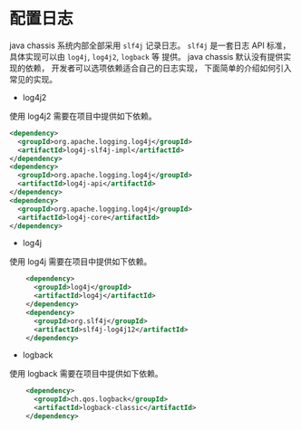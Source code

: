 # 配置日志

java chassis 系统内部全部采用 `slf4j` 记录日志。 `slf4j` 是一套日志 API 标准，具体实现可以由 `log4j`, `log4j2`, `logback` 等
提供。 java chassis 默认没有提供实现的依赖， 开发者可以选项依赖适合自己的日志实现， 下面简单的介绍如何引入常见的实现。

* log4j2

使用 log4j2 需要在项目中提供如下依赖。

```xml
<dependency>
  <groupId>org.apache.logging.log4j</groupId>
  <artifactId>log4j-slf4j-impl</artifactId>
</dependency>
<dependency>
  <groupId>org.apache.logging.log4j</groupId>
  <artifactId>log4j-api</artifactId>
</dependency>
<dependency>
  <groupId>org.apache.logging.log4j</groupId>
  <artifactId>log4j-core</artifactId>
</dependency>
```

* log4j

使用 log4j 需要在项目中提供如下依赖。

```xml
    <dependency>
      <groupId>log4j</groupId>
      <artifactId>log4j</artifactId>
    </dependency>
    <dependency>
      <groupId>org.slf4j</groupId>
      <artifactId>slf4j-log4j12</artifactId>
    </dependency>
```

* logback

使用 logback 需要在项目中提供如下依赖。

```xml
    <dependency>
      <groupId>ch.qos.logback</groupId>
      <artifactId>logback-classic</artifactId>
    </dependency>
```
